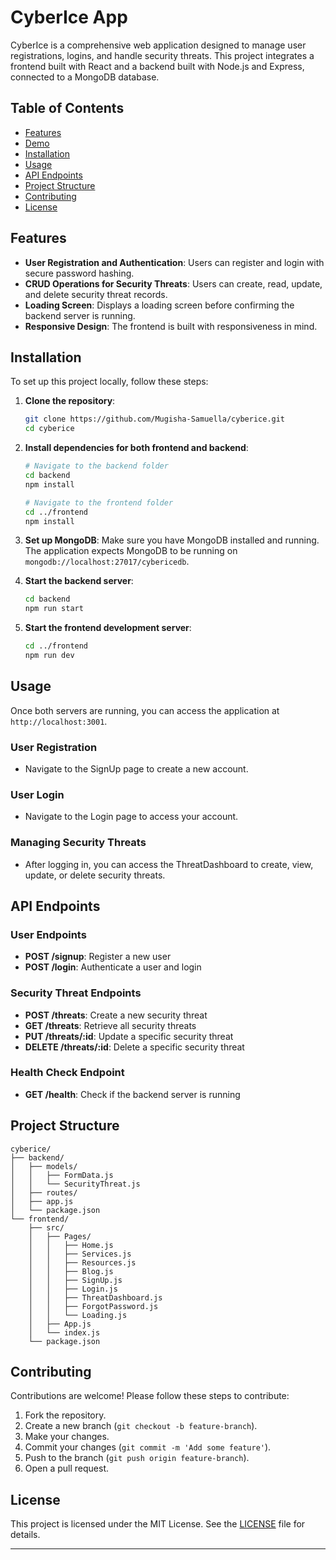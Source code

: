 # CyberIce App

CyberIce is a comprehensive web application designed to manage user registrations, logins, and handle security threats. This project integrates a frontend built with React and a backend built with Node.js and Express, connected to a MongoDB database.

## Table of Contents

- [Features](#features)
- [Demo](#demo)
- [Installation](#installation)
- [Usage](#usage)
- [API Endpoints](#api-endpoints)
- [Project Structure](#project-structure)
- [Contributing](#contributing)
- [License](#license)

## Features

- **User Registration and Authentication**: Users can register and login with secure password hashing.
- **CRUD Operations for Security Threats**: Users can create, read, update, and delete security threat records.
- **Loading Screen**: Displays a loading screen before confirming the backend server is running.
- **Responsive Design**: The frontend is built with responsiveness in mind.

## Installation

To set up this project locally, follow these steps:

1. **Clone the repository**:
   ```bash
   git clone https://github.com/Mugisha-Samuella/cyberice.git
   cd cyberice
   ```

2. **Install dependencies for both frontend and backend**:
   ```bash
   # Navigate to the backend folder
   cd backend
   npm install

   # Navigate to the frontend folder
   cd ../frontend
   npm install
   ```

3. **Set up MongoDB**:
   Make sure you have MongoDB installed and running. The application expects MongoDB to be running on `mongodb://localhost:27017/cybericedb`.

4. **Start the backend server**:
   ```bash
   cd backend
   npm run start
   ```

5. **Start the frontend development server**:
   ```bash
   cd ../frontend
   npm run dev
   ```

## Usage

Once both servers are running, you can access the application at `http://localhost:3001`.

### User Registration

- Navigate to the SignUp page to create a new account.

### User Login

- Navigate to the Login page to access your account.

### Managing Security Threats

- After logging in, you can access the ThreatDashboard to create, view, update, or delete security threats.

## API Endpoints

### User Endpoints

- **POST /signup**: Register a new user
- **POST /login**: Authenticate a user and login

### Security Threat Endpoints

- **POST /threats**: Create a new security threat
- **GET /threats**: Retrieve all security threats
- **PUT /threats/:id**: Update a specific security threat
- **DELETE /threats/:id**: Delete a specific security threat

### Health Check Endpoint

- **GET /health**: Check if the backend server is running

## Project Structure

```
cyberice/
├── backend/
│   ├── models/
│   │   ├── FormData.js
│   │   └── SecurityThreat.js
│   ├── routes/
│   ├── app.js
│   └── package.json
└── frontend/
    ├── src/
    │   ├── Pages/
    │   │   ├── Home.js
    │   │   ├── Services.js
    │   │   ├── Resources.js
    │   │   ├── Blog.js
    │   │   ├── SignUp.js
    │   │   ├── Login.js
    │   │   ├── ThreatDashboard.js
    │   │   ├── ForgotPassword.js
    │   │   └── Loading.js
    │   ├── App.js
    │   └── index.js
    └── package.json
```

## Contributing

Contributions are welcome! Please follow these steps to contribute:

1. Fork the repository.
2. Create a new branch (`git checkout -b feature-branch`).
3. Make your changes.
4. Commit your changes (`git commit -m 'Add some feature'`).
5. Push to the branch (`git push origin feature-branch`).
6. Open a pull request.

## License

This project is licensed under the MIT License. See the [LICENSE](LICENSE) file for details.

---
